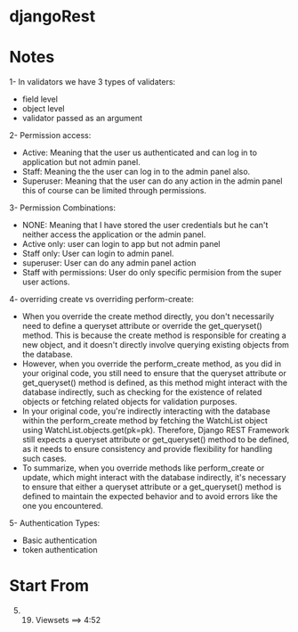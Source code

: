 # djangoRest

# Notes
1- In validators we have 3 types of validaters:
- field level
- object level
- validator passed as an argument

2- Permission access:
- Active: Meaning that the user us authenticated and can log in to application but not admin panel.
- Staff: Meaning the the user can log in to the admin panel also. 
- Superuser: Meaning that the user can do any action in the admin panel this of course can be limited through permissions.

3- Permission Combinations:
- NONE: Meaning that I have stored the user credentials but he can't neither access the application or the admin panel.
- Active only: user can login to app but not admin panel
- Staff only: User can login to admin panel.
- superuser: User can do any admin panel action
- Staff with permissions: User do only specific permision from the super user actions.

4- overriding create vs overriding perform-create:
- When you override the create method directly, you don't necessarily need to define a queryset attribute or override the get_queryset() method. This is because the create method is responsible for creating a new object, and it doesn't directly involve querying existing objects from the database.
- However, when you override the perform_create method, as you did in your original code, you still need to ensure that the queryset attribute or get_queryset() method is defined, as this method might interact with the database indirectly, such as checking for the existence of related objects or fetching related objects for validation purposes.
- In your original code, you're indirectly interacting with the database within the perform_create method by fetching the WatchList object using WatchList.objects.get(pk=pk). Therefore, Django REST Framework still expects a queryset attribute or get_queryset() method to be defined, as it needs to ensure consistency and provide flexibility for handling such cases.
- To summarize, when you override methods like perform_create or update, which might interact with the database indirectly, it's necessary to ensure that either a queryset attribute or a get_queryset() method is defined to maintain the expected behavior and to avoid errors like the one you encountered.

5- Authentication Types:
- Basic authentication
- token authentication

# Start From
5. 19. Viewsets ==> 4:52
